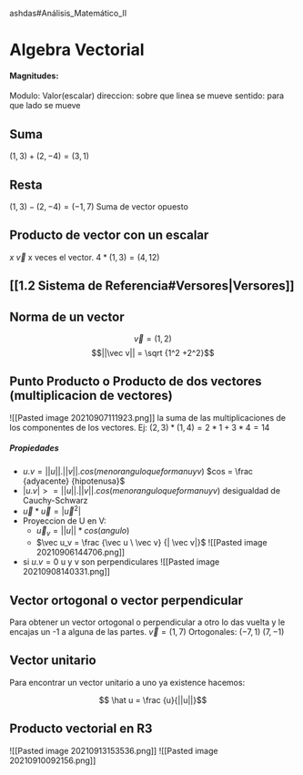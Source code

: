 ashdas#Análisis_Matemático_II
# Algebra Vectorial
#### Magnitudes:
Modulo: Valor(escalar)
direccion: sobre que linea se mueve
sentido: para que lado se mueve
## Suma
$(1, 3) + (2, -4) = (3, 1)$
## Resta
$(1, 3) - (2, -4) = (-1, 7)$
Suma de vector opuesto
## Producto de vector con un escalar
$x \ \vec v$ x veces el vector.
$4 * (1, 3) = (4, 12)$
## [[1.2 Sistema de Referencia#Versores|Versores]]
## Norma de un vector
$$ \vec v = (1, 2)$$ 
$$||\vec v|| = \sqrt {1^2 +2^2}$$ 

## Punto Producto o Producto de dos vectores (multiplicacion de vectores)
![[Pasted image 20210907111923.png]]
la suma de las multiplicaciones de los componentes de los vectores.
Ej: $(2, 3) * (1, 4) = 2 * 1 + 3 * 4 = 14$
##### Propiedades
- $u.v = ||u|| .||v|| . cos(menor angulo que forman u y v)$
$cos = \frac {adyacente} {hipotenusa}$
- $|u.v| >= ||u|| .||v|| . cos(menor angulo que forman u y v)$ desigualdad de Cauchy-Schwarz
- $\vec u * \vec u = |\vec u^2|$
- Proyeccion de U en V:
	- $\vec u_v = ||u||*cos(angulo)$
	- $\vec u_v = \frac {\vec u \ \vec v} {| \vec v|}$
![[Pasted image 20210906144706.png]] 
- si $u.v=0$  u y v son perpendiculares
![[Pasted image 20210908140331.png]]
## Vector ortogonal o vector perpendicular
Para obtener un vector ortogonal o perpendicular a otro lo das vuelta y le encajas un -1 a alguna de las partes. 
$\vec v =(1, 7)$
Ortogonales: $(-7,1) \ (7,-1)$

## Vector unitario
Para encontrar un vector unitario a uno ya existence hacemos:

 $$ \hat u = \frac {u}{||u||}$$
## Producto vectorial en R3
![[Pasted image 20210913153536.png]]
![[Pasted image 20210910092156.png]]


